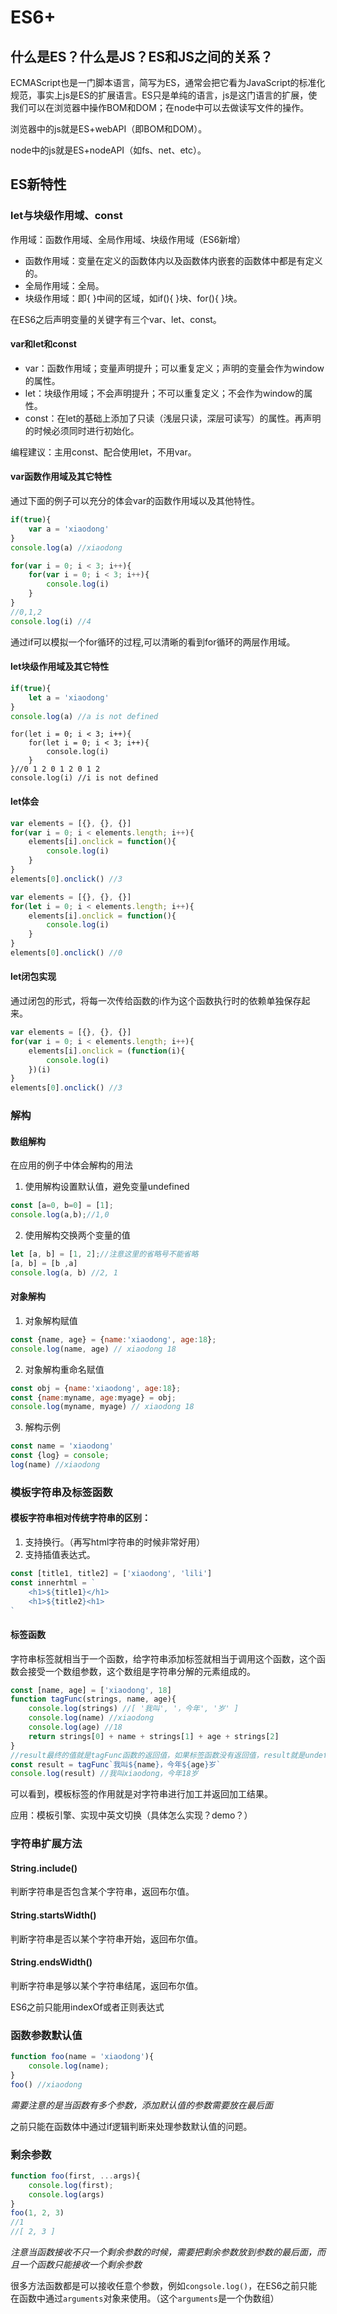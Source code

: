 # ES6+

## 什么是ES？什么是JS？ES和JS之间的关系？

ECMAScript也是一门脚本语言，简写为ES，通常会把它看为JavaScript的标准化规范，事实上js是ES的扩展语言。ES只是单纯的语言，js是这门语言的扩展，使我们可以在浏览器中操作BOM和DOM；在node中可以去做读写文件的操作。

浏览器中的js就是ES+webAPI（即BOM和DOM）。

node中的js就是ES+nodeAPI（如fs、net、etc）。

## ES新特性

### let与块级作用域、const

作用域：函数作用域、全局作用域、块级作用域（ES6新增）

- 函数作用域：变量在定义的函数体内以及函数体内嵌套的函数体中都是有定义的。
- 全局作用域：全局。
- 块级作用域：即{ }中间的区域，如if(){ }块、for(){ }块。

在ES6之后声明变量的关键字有三个var、let、const。

#### var和let和const
- var：函数作用域；变量声明提升；可以重复定义；声明的变量会作为window的属性。
- let：块级作用域；不会声明提升；不可以重复定义；不会作为window的属性。
- const：在let的基础上添加了只读（浅层只读，深层可读写）的属性。再声明的时候必须同时进行初始化。

编程建议：主用const、配合使用let，不用var。

#### var函数作用域及其它特性

通过下面的例子可以充分的体会var的函数作用域以及其他特性。

```javascript
if(true){
    var a = 'xiaodong'
}
console.log(a) //xiaodong

for(var i = 0; i < 3; i++){
    for(var i = 0; i < 3; i++){
        console.log(i)
    }
}
//0,1,2
console.log(i) //4
```
通过if可以模拟一个for循环的过程,可以清晰的看到for循环的两层作用域。

#### let块级作用域及其它特性

```javascript
if(true){
    let a = 'xiaodong'
}
console.log(a) //a is not defined
```

```
for(let i = 0; i < 3; i++){
    for(let i = 0; i < 3; i++){
        console.log(i)
    }
}//0 1 2 0 1 2 0 1 2
console.log(i) //i is not defined
```
#### let体会

```javascript
var elements = [{}, {}, {}]
for(var i = 0; i < elements.length; i++){
    elements[i].onclick = function(){
        console.log(i)
    }
}
elements[0].onclick() //3

var elements = [{}, {}, {}]
for(let i = 0; i < elements.length; i++){
    elements[i].onclick = function(){
        console.log(i)
    }
}
elements[0].onclick() //0
```
#### let闭包实现

通过闭包的形式，将每一次传给函数的i作为这个函数执行时的依赖单独保存起来。

```javascript
var elements = [{}, {}, {}]
for(var i = 0; i < elements.length; i++){
    elements[i].onclick = (function(i){
        console.log(i)
    })(i)
}
elements[0].onclick() //3
```

### 解构

#### 数组解构

在应用的例子中体会解构的用法
1. 使用解构设置默认值，避免变量undefined

```javascript
const [a=0, b=0] = [1];
console.log(a,b);//1,0
```
2. 使用解构交换两个变量的值

```javascript
let [a, b] = [1, 2];//注意这里的省略号不能省略
[a, b] = [b ,a]
console.log(a, b) //2, 1
```
#### 对象解构

1. 对象解构赋值

```javascript
const {name, age} = {name:'xiaodong', age:18};
console.log(name, age) // xiaodong 18
```

2. 对象解构重命名赋值

```javascript
const obj = {name:'xiaodong', age:18};
const {name:myname, age:myage} = obj;
console.log(myname, myage) // xiaodong 18
```

3. 解构示例

```javascript
const name = 'xiaodong'
const {log} = console;
log(name) //xiaodong
```

### 模板字符串及标签函数

#### 模板字符串相对传统字符串的区别：

1. 支持换行。（再写html字符串的时候非常好用）
2. 支持插值表达式。

```javascript
const [title1, title2] = ['xiaodong', 'lili']
const innerhtml = `
    <h1>${title1}</h1>
    <h1>${title2}<h1>
`
```

#### 标签函数

字符串标签就相当于一个函数，给字符串添加标签就相当于调用这个函数，这个函数会接受一个数组参数，这个数组是字符串分解的元素组成的。

```javascript
const [name, age] = ['xiaodong', 18]
function tagFunc(strings, name, age){
    console.log(strings) //[ '我叫', '，今年', '岁' ]
    console.log(name) //xiaodong
    console.log(age) //18
    return strings[0] + name + strings[1] + age + strings[2]
}
//result最终的值就是tagFunc函数的返回值，如果标签函数没有返回值，result就是undefined
const result = tagFunc`我叫${name}，今年${age}岁`
console.log(result) //我叫xiaodong，今年18岁
```
可以看到，模板标签的作用就是对字符串进行加工并返回加工结果。

应用：模板引擎、实现中英文切换（具体怎么实现？demo？）

### 字符串扩展方法

#### String.include()

判断字符串是否包含某个字符串，返回布尔值。

#### String.startsWidth()

判断字符串是否以某个字符串开始，返回布尔值。

#### String.endsWidth()

判断字符串是够以某个字符串结尾，返回布尔值。

ES6之前只能用indexOf或者正则表达式

### 函数参数默认值

```javascript
function foo(name = 'xiaodong'){
    console.log(name);
}
foo() //xiaodong
```

*需要注意的是当函数有多个参数，添加默认值的参数需要放在最后面*

之前只能在函数体中通过if逻辑判断来处理参数默认值的问题。

### 剩余参数

```javascript
function foo(first, ...args){
    console.log(first);
    console.log(args)
}
foo(1, 2, 3)
//1
//[ 2, 3 ]
```

*注意当函数接收不只一个剩余参数的时候，需要把剩余参数放到参数的最后面，而且一个函数只能接收一个剩余参数*

很多方法函数都是可以接收任意个参数，例如`congsole.log()`，在ES6之前只能在函数中通过`arguments`对象来使用。（这个`arguments`是一个伪数组）